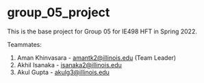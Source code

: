 # group_05_project

This is the base project for Group 05 for IE498 HFT in Spring 2022.

Teammates:

1. Aman Khinvasara - amantk2@illinois.edu (Team Leader)
2. Akhil Isanaka - isanaka2@illinois.edu
3. Akul Gupta - akulg3@illinois.edu 